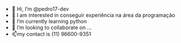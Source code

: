 - 👋 Hi, I’m @pedro17-dev
- 👀 I am interested in conseguir experiência na área da programação
- 🌱 I’m currently learning python
- 💞️ I’m looking to collaborate on ...
- 📫my contact is (11) 96600-9351

<!---
pedro17-dev/pedro17-dev is a ✨ special ✨ repository because its `README.md` (this file) appears on your GitHub profile.
You can click the Preview link to take a look at your changes.
--->
